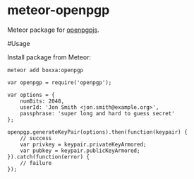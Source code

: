 meteor-openpgp
=================

Meteor package for [openpgpjs](https://github.com/openpgpjs/openpgpjs).

#Usage

Install package from Meteor:
```
meteor add boxxa:openpgp

```

```
var openpgp = require('openpgp');

var options = {
    numBits: 2048,
    userId: 'Jon Smith <jon.smith@example.org>',
    passphrase: 'super long and hard to guess secret'
};

openpgp.generateKeyPair(options).then(function(keypair) {
    // success
    var privkey = keypair.privateKeyArmored;
    var pubkey = keypair.publicKeyArmored;
}).catch(function(error) {
    // failure
});
```
